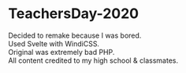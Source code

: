 # TeachersDay-2020
Decided to remake because I was bored.  
Used Svelte with WindiCSS.  
Original was extremely bad PHP.  
All content credited to my high school & classmates.
